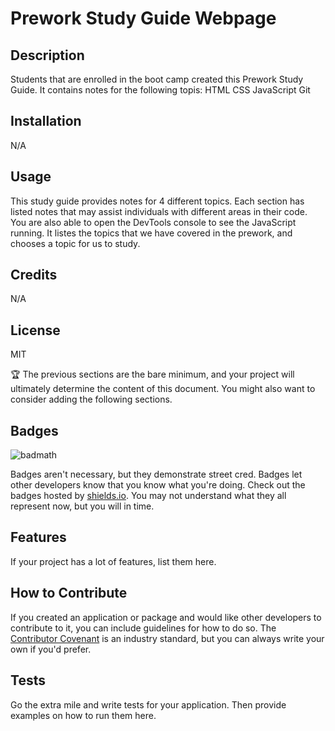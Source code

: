 # Prework Study Guide Webpage

## Description

Students that are enrolled in the boot camp created this Prework Study Guide. It contains  notes for the following topis:
HTML
CSS
JavaScript 
Git 



## Installation

N/A

## Usage

This study guide provides notes for 4 different topics. Each section has listed notes that may assist individuals with different areas in their code. You are also able to open the DevTools console to see the JavaScript running. It listes the topics that we have covered in the prework, and chooses a topic for us to study.  



## Credits

N/A

## License

MIT


🏆 The previous sections are the bare minimum, and your project will ultimately determine the content of this document. You might also want to consider adding the following sections.

## Badges

![badmath](https://img.shields.io/github/languages/top/nielsenjared/badmath)

Badges aren't necessary, but they demonstrate street cred. Badges let other developers know that you know what you're doing. Check out the badges hosted by [shields.io](https://shields.io/). You may not understand what they all represent now, but you will in time.

## Features

If your project has a lot of features, list them here.

## How to Contribute

If you created an application or package and would like other developers to contribute to it, you can include guidelines for how to do so. The [Contributor Covenant](https://www.contributor-covenant.org/) is an industry standard, but you can always write your own if you'd prefer.

## Tests

Go the extra mile and write tests for your application. Then provide examples on how to run them here.
